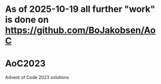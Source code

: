# As of 2025-10-19 all further "work" is done on <br> https://github.com/BoJakobsen/AoC

# AoC2023
Advent of Code 2023 solutions
